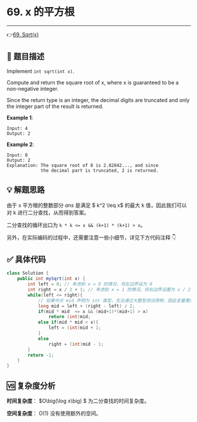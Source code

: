 # 69. x 的平方根

---

👉[69. Sqrt(x)](https://leetcode-cn.com/problems/sqrtx/)

## 📜 题目描述

Implement `int sqrt(int x)`.

Compute and return the square root of x, where x is guaranteed to be a non-negative integer.

Since the return type is an integer, the decimal digits are truncated and only the integer part of the result is returned.

**Example 1**:

```
Input: 4
Output: 2
```

**Example 2**:

```
Input: 8
Output: 2
Explanation: The square root of 8 is 2.82842..., and since 
             the decimal part is truncated, 2 is returned.
```

## 💡 解题思路

由于 x 平方根的整数部分 $\textit{ans}$ 是满足 $ k^2 \leq x$ 的最大 k 值，因此我们可以对 k 进行二分查找，从而得到答案。

二分查找的循环出口为  `k * k <= x && (k+1) * (k+1) > x`。

另外，在实际编码的过程中，还需要注意一些小细节，详见下方代码注释 👇


## ✅  具体代码 


```java
class Solution {
    public int mySqrt(int x) {
        int left = 0; // 考虑到 x = 0 的情况，将左边界设为 0
        int right = x / 2 + 1; // 考虑到 x = 1 的情况，将右边界设置为 x / 2 + 1
        while(left <= right){
            // 如果中点 mid 声明为 int 类型，无法通过大整型测试用例，因此变量需要声明为 long 类型
            long mid = left + (right - left) / 2;
            if(mid * mid  <= x && (mid+1)*(mid+1) > x)
                return (int)mid;
            else if(mid * mid < x){
                left = (int)mid + 1;
            }
            else
                right = (int)mid - 1;
        }
        return -1;
    }
}
```

## 🆚 复杂度分析

**时间复杂度**： $O\big(\log x\big) $ 为二分查找的时间复杂度。

**空间复杂度**： O(1)  没有使用额外的空间。

